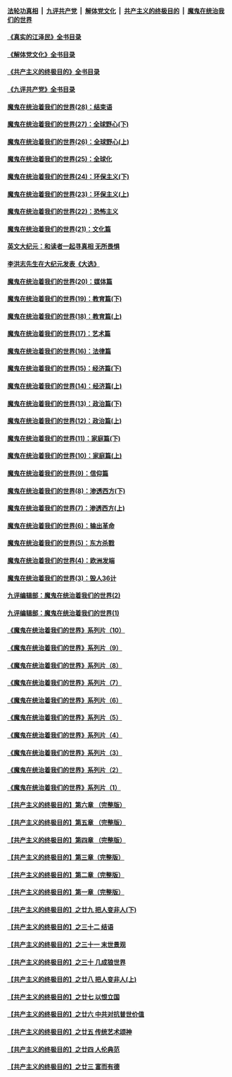 ####  [法轮功真相](../../../../basic/blob/master/README.md?t=08040402) &nbsp;|&nbsp; [九评共产党](../../../../9ping.md/blob/master/README.md?t=08040402) &nbsp;|&nbsp; [解体党文化](../../../../jtdwh.md/blob/master/README.md?t=08040402)  &nbsp;|&nbsp; [共产主义的终极目的](../../../../gczydzjmd.md/blob/master/README.md?t=08040402) &nbsp;|&nbsp; [魔鬼在统治我们的世界](../../../../mgztzwmdsj.md/blob/master/README.md?t=08040402) 

#### [《真实的江泽民》全书目录](../pages/nsc422/n13721399.md?t=08040402) 

#### [《解体党文化》全书目录](../pages/nsc422/n13721157.md?t=08040402) 

#### [《共产主义的终极目的》全书目录](../pages/nsc422/n13721048.md?t=08040402) 

#### [《九评共产党》全书目录](../pages/nsc422/n13708085.md?t=08040402) 

#### [魔鬼在统治着我们的世界(28)：结束语](../pages/nsc422/n10936246.md?t=08040402) 

#### [魔鬼在统治着我们的世界(27)：全球野心(下)](../pages/nsc422/n10928319.md?t=08040402) 

#### [魔鬼在统治着我们的世界(26)：全球野心(上)](../pages/nsc422/n10900318.md?t=08040402) 

#### [魔鬼在统治着我们的世界(25)：全球化](../pages/nsc422/n10788205.md?t=08040402) 

#### [魔鬼在统治着我们的世界(24)：环保主义(下)](../pages/nsc422/n10695307.md?t=08040402) 

#### [魔鬼在统治着我们的世界(23)：环保主义(上)](../pages/nsc422/n10688613.md?t=08040402) 

#### [魔鬼在统治着我们的世界(22)：恐怖主义](../pages/nsc422/n10614727.md?t=08040402) 

#### [魔鬼在统治着我们的世界(21)：文化篇](../pages/nsc422/n10597706.md?t=08040402) 

#### [英文大纪元：和读者一起寻真相 无所畏惧](../pages/nsc422/n12542027.md?t=08040402) 

#### [李洪志先生在大纪元发表《大选》](../pages/nsc422/n12534746.md?t=08040402) 

#### [魔鬼在统治着我们的世界(20)：媒体篇](../pages/nsc422/n10586579.md?t=08040402) 

#### [魔鬼在统治着我们的世界(19)：教育篇(下)](../pages/nsc422/n10564808.md?t=08040402) 

#### [魔鬼在统治着我们的世界(18)：教育篇(上)](../pages/nsc422/n10526970.md?t=08040402) 

#### [魔鬼在统治着我们的世界(17)：艺术篇](../pages/nsc422/n10499093.md?t=08040402) 

#### [魔鬼在统治着我们的世界(16)：法律篇](../pages/nsc422/n10485969.md?t=08040402) 

#### [魔鬼在统治着我们的世界(15)：经济篇(下)](../pages/nsc422/n10469975.md?t=08040402) 

#### [魔鬼在统治着我们的世界(14)：经济篇(上)](../pages/nsc422/n10457370.md?t=08040402) 

#### [魔鬼在统治着我们的世界(13)：政治篇(下)](../pages/nsc422/n10448270.md?t=08040402) 

#### [魔鬼在统治着我们的世界(12)：政治篇(上)](../pages/nsc422/n10444576.md?t=08040402) 

#### [魔鬼在统治着我们的世界(11)：家庭篇(下)](../pages/nsc422/n10440961.md?t=08040402) 

#### [魔鬼在统治着我们的世界(10)：家庭篇(上)](../pages/nsc422/n10435448.md?t=08040402) 

#### [魔鬼在统治着我们的世界(9)：信仰篇](../pages/nsc422/n10432159.md?t=08040402) 

#### [魔鬼在统治着我们的世界(8)：渗透西方(下)](../pages/nsc422/n10429603.md?t=08040402) 

#### [魔鬼在统治着我们的世界(7)：渗透西方(上)](../pages/nsc422/n10426013.md?t=08040402) 

#### [魔鬼在统治着我们的世界(6)：输出革命](../pages/nsc422/n10421536.md?t=08040402) 

#### [魔鬼在统治着我们的世界(5)：东方杀戮](../pages/nsc422/n10417707.md?t=08040402) 

#### [魔鬼在统治着我们的世界(4)：欧洲发端](../pages/nsc422/n10414890.md?t=08040402) 

#### [魔鬼在统治着我们的世界(3)：毁人36计](../pages/nsc422/n10411583.md?t=08040402) 

#### [九评编辑部：魔鬼在统治着我们的世界(2)](../pages/nsc422/n10410036.md?t=08040402) 

#### [九评编辑部：魔鬼在统治着我们的世界(1)](../pages/nsc422/n10406825.md?t=08040402) 

#### [《魔鬼在统治着我们的世界》系列片（10）](../pages/nsc422/n12292670.md?t=08040402) 

#### [《魔鬼在统治着我们的世界》系列片（9）](../pages/nsc422/n12290859.md?t=08040402) 

#### [《魔鬼在统治着我们的世界》系列片（8）](../pages/nsc422/n12287445.md?t=08040402) 

#### [《魔鬼在统治着我们的世界》系列片（7）](../pages/nsc422/n12283425.md?t=08040402) 

#### [《魔鬼在统治着我们的世界》系列片（6）](../pages/nsc422/n12282314.md?t=08040402) 

#### [《魔鬼在统治着我们的世界》系列片（5）](../pages/nsc422/n12281419.md?t=08040402) 

#### [《魔鬼在统治着我们的世界》系列片（4）](../pages/nsc422/n12274024.md?t=08040402) 

#### [《魔鬼在统治着我们的世界》系列片（3）](../pages/nsc422/n12271322.md?t=08040402) 

#### [《魔鬼在统治着我们的世界》系列片（2）](../pages/nsc422/n12269049.md?t=08040402) 

#### [《魔鬼在统治着我们的世界》系列片（1）](../pages/nsc422/n12267575.md?t=08040402) 

#### [【共产主义的终极目的】第六章 （完整版）](../pages/nsc422/n11428913.md?t=08040402) 

#### [【共产主义的终极目的】第五章 （完整版）](../pages/nsc422/n11428912.md?t=08040402) 

#### [【共产主义的终极目的】第四章 （完整版）](../pages/nsc422/n11428907.md?t=08040402) 

#### [【共产主义的终极目的】第三章（完整版）](../pages/nsc422/n11428848.md?t=08040402) 

#### [【共产主义的终极目的】第二章（完整版）](../pages/nsc422/n11428831.md?t=08040402) 

#### [【共产主义的终极目的】第一章（完整版）](../pages/nsc422/n11417651.md?t=08040402) 

#### [【共产主义的终极目的】之廿九 把人变非人(下)](../pages/nsc422/n11344140.md?t=08040402) 

#### [【共产主义的终极目的】之三十二 结语](../pages/nsc422/n11360535.md?t=08040402) 

#### [【共产主义的终极目的】之三十一 末世景观](../pages/nsc422/n11351129.md?t=08040402) 

#### [【共产主义的终极目的】之三十 几成狼世界](../pages/nsc422/n11348280.md?t=08040402) 

#### [【共产主义的终极目的】之廿八 把人变非人(上)](../pages/nsc422/n11340492.md?t=08040402) 

#### [【共产主义的终极目的】之廿七 以恨立国](../pages/nsc422/n11336944.md?t=08040402) 

#### [【共产主义的终极目的】之廿六 中共对抗普世价值](../pages/nsc422/n11324785.md?t=08040402) 

#### [【共产主义的终极目的】之廿五 传统艺术颂神](../pages/nsc422/n11296396.md?t=08040402) 

#### [【共产主义的终极目的】之廿四 人伦典范](../pages/nsc422/n11296397.md?t=08040402) 

#### [【共产主义的终极目的】之廿三 富而有德](../pages/nsc422/n11283598.md?t=08040402) 

